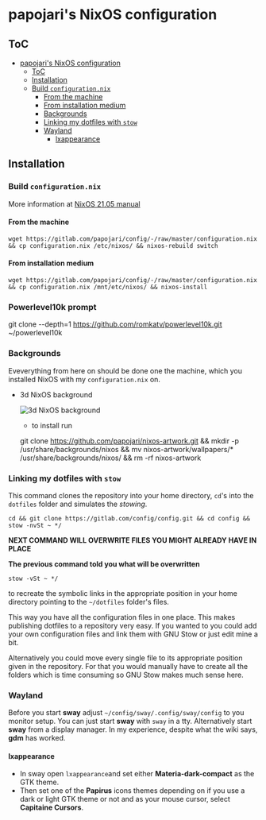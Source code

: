# papojari's NixOS configuration

## ToC

<!-- TOC depthFrom:1 depthTo:6 withLinks:1 updateOnSave:1 orderedList:0 -->

- [papojari's NixOS configuration](#papojaris-nixos-configuration)
	- [ToC](#toc)
	- [Installation](#installation)
	- [Build `configuration.nix`](#build-configurationnix)
		- [From the machine](#from-the-machine)
		- [From installation medium](#from-installation-medium)
		- [Backgrounds](#backgrounds)
		- [Linking my dotfiles with `stow`](#linking-my-dotfiles-with-stow)
		- [Wayland](#wayland)
			- [lxappearance](#lxappearance)

<!-- /TOC -->

## Installation

### Build `configuration.nix`

More information at [NixOS 21.05 manual](https://nixos.org/manual/nixos/unstable/)

#### From the machine

	wget https://gitlab.com/papojari/config/-/raw/master/configuration.nix && cp configuration.nix /etc/nixos/ && nixos-rebuild switch

#### From installation medium

	wget https://gitlab.com/papojari/config/-/raw/master/configuration.nix && cp configuration.nix /mnt/etc/nixos/ && nixos-install

### Powerlevel10k prompt

git clone --depth=1 https://github.com/romkatv/powerlevel10k.git ~/powerlevel10k

### Backgrounds

Eveverything from here on should be done one the machine, which you installed NixOS with my `configuration.nix` on.

- 3d NixOS background

	![3d NixOS background](https://raw.githubusercontent.com/papojari/nixos-artwork/master/wallpapers/nix-wallpaper-3d-showcase-1920x1080.png)

	- to install run


	git clone https://github.com/papojari/nixos-artwork.git && mkdir -p /usr/share/backgrounds/nixos && mv nixos-artwork/wallpapers/* /usr/share/backgrounds/nixos/ && rm -rf nixos-artwork

### Linking my dotfiles with `stow`

This command clones the repository into your home directory, `cd`'s into the `dotfiles` folder and simulates the *stowing*.

	cd && git clone https://gitlab.com/config/config.git && cd config && stow -nvSt ~ */

**NEXT COMMAND WILL OVERWRITE FILES YOU MIGHT ALREADY HAVE IN PLACE**

**The previous command told you what will be overwritten**

	stow -vSt ~ */

to recreate the symbolic links in the appropriate position in your home directory pointing to the `~/dotfiles` folder's files.

This way you have all the configuration files in one place. This makes publishing dotfiles to a repository very easy. If you wanted to you could add your own configuration files and link them with GNU Stow or just edit mine a bit.

Alternatively you could move every single file to its appropriate position given in the repository. For that you would manually have to create all the folders which is time consuming so GNU Stow makes much sense here.

### Wayland

Before you start **sway** adjust `~/config/sway/.config/sway/config` to you monitor setup. You can just start **sway** with `sway` in a tty. Alternatively start **sway** from a display manager. In my experience, despite what the wiki says, **gdm** has worked.

#### lxappearance

- In sway open `lxappearance`and set either **Materia-dark-compact** as the GTK theme.
- Then set one of the **Papirus** icons themes depending on if you use a dark or light GTK theme or not and as your mouse cursor, select **Capitaine Cursors**.
